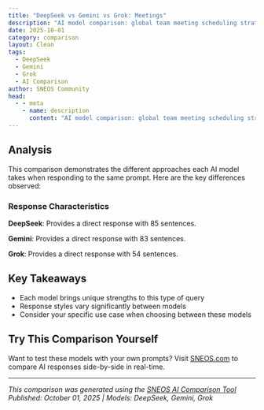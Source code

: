 ```yaml
---
title: "DeepSeek vs Gemini vs Grok: Meetings"
description: "AI model comparison: global team meeting scheduling strategies..."
date: 2025-10-01
category: comparison
layout: Clean
tags:
  - DeepSeek
  - Gemini
  - Grok
  - AI Comparison
author: SNEOS Community
head:
  - - meta
    - name: description
      content: "AI model comparison: global team meeting scheduling strategies..."
---
```


<ChatComparison
  title="DeepSeek vs Gemini vs Grok: Meetings"
  prompt="global team meeting scheduling strategies"
  :responses='{
    "DeepSeek": "Of course. Scheduling global team meetings is a classic challenge in modern work. It requires a blend of strategy, technology, and empathy.\n\nHere is a comprehensive guide to global team meeting scheduling strategies, broken down into principles, practical tactics, and tools.\n\n### The Golden Rule: Rotate the Pain\n\nThe single most important principle is **fairness**. No single team or region should consistently bear the burden of an inconvenient meeting time. The \u0022pain\u0022 of an early morning or late night should be shared and rotated. This builds trust and shows respect for everyone\u0027s personal time.\n\n---\n\n### I. Foundational Strategies \u0026 Mindset\n\nBefore you even open a calendar, adopt these mindsets.\n\n**1. Asynchronous-First Culture:**\n*   **Question the Need:** Before scheduling, ask: \u0022Could this be handled asynchronously?\u0022 Use tools like Slack, Microsoft Teams, Loom (for video updates), or shared documents (Google Docs, Notion) for updates, brainstorming, and decision-making that don\u0027t require real-time interaction.\n*   **Define a Clear Purpose:** Every meeting must have a clear agenda and goal. If you can\u0027t define it, don\u0027t schedule it.\n\n**2. Establish Core Collaboration Hours:**\n*   Identify a 3-4 hour window where *everyone\u0027s* working hours overlap. This is your sacred time for live collaboration, crucial meetings, and workshops.\n*   **Example:** A team with members in London (GMT), New York (EST), and Singapore (SGT) might have a core window of 9:00 AM - 12:00 PM EST (2:00 PM - 5:00 PM GMT / 10:00 PM - 1:00 AM SGT). This is tough on Singapore, so you must rotate.\n\n**3. Be Meticulously Time-Zone Aware:**\n*   Don\u0027t just know the time zones; understand the local norms (lunch hours, typical start/end times, national holidays).\n*   Use clear time zone nomenclature: Always state the time in UTC or reference a major city (e.g., \u00223 PM UK / 10 AM EST / 11 PM AEST\u0022).\n\n---\n\n### II. Practical Scheduling Tactics\n\n**1. The \u0022Best Overlap\u0022 Finder:**\n*   Use tools like **World Time Buddy** or **SavvyCal** to visually map your team\u0027s working hours and find the least-worst option for all.\n\n**2. The Rotation System:**\n*   For recurring meetings (e.g., weekly team sync), create a schedule that rotates the meeting time each cycle.\n*   **Example:**\n    *   Week 1: 9 AM London / 4 PM Singapore / 4 AM New York\n    *   Week 2: 9 AM New York / 2 PM London / 10 PM Singapore\n    *   Week 3: 9 AM Singapore / 2 AM New York / 7 AM London (previous day)\n*   This ensures the burden is shared fairly.\n\n**3. The \u0022Split the Difference\u0022 Model:**\n*   For a meeting between two people in distant time zones, find a time that is outside ideal hours for both, but not terrible for either (e.g., 7 AM for one, 7 PM for the other).\n\n**4. Polling for One-Off Meetings:**\n*   For ad-hoc meetings, use scheduling polls (**Doodle**, **Calendly Polls**, **Xoyondo**) to let participants vote on slots that work for them. This democratizes the process.\n\n**5. Record Everything:**\n*   Make it a non-negotiable rule to record all meetings where a decision is made or key information is shared. This allows those who couldn\u0027t attend at the awkward time to stay informed without sacrificing sleep. Tools like Zoom, Teams, and Otter.ai are great for this.\n\n**6. Designate a \u0022Time Zone Champion\u0022:**\n*   For a large, globally-dispersed team, have one person (or a rotating role) responsible for ensuring meeting times are fair and that the rotation schedule is being followed.\n\n---\n\n### III. Essential Tools \u0026 Technology\n\n| Tool Type | Examples | Key Benefit |\n| :--- | :--- | :--- |\n| **World Clock / Visualizers** | World Time Buddy, Every Time Zone | See all time zones at a glance. |\n| **Smart Scheduling Links** | **Calendly**, SavvyCal, Clockwise | Others book in your availability, and it automatically shows times in their own time zone. |\n| **Calendar Suites** | **Google Calendar**, **Microsoft Outlook** | Built-in world clock and \u0022find a time\u0022 features that show attendees\u0027 working hours. |\n| **Polling Tools** | Doodle, When2meet | Quick consensus for one-off meetings. |\n| **Communication Hubs** | Slack, Microsoft Teams | Use statuses (\u0022School Run until 10 AM UTC\u0022) and async updates. |\n\n---\n\n### IV. Pro Tips \u0026 Best Practices\n\n*   **Leverage Calendar Transparency:** Encourage your team to block out \u0022Focus Time,\u0022 \u0022Lunch,\u0022 and \u0022School Pickup\u0022 on their calendars. This prevents accidental scheduling during personal time.\n*   **Set Clear Expectations in Invites:**\n    *   **Subject:** \u0022Project Alpha Kick-off (Recording will be provided)\u0022\n    *   **Body:** \u0022This meeting is scheduled for 4 PM GMT / 11 AM EST / 12 AM AEST (next day). We recognize this is late for our APAC colleagues; your attendance is optional, and the recording will be shared immediately after.\u0022\n*   **Be Sensitive to \u0022Bleed\u0022 Time:** Avoid scheduling meetings that end right at the end of someone\u0027s standard workday in their time zone. This gives them no buffer and can feel disrespectful.\n*   **Celebrate and Acknowledge Sacrifice:** Publicly thank team members who join at odd hours. A simple \u0022Thanks for joining us late at night, Lin!\u0022 goes a long way.\n*   **Audit Recurring Meetings Quarterly:** Are they still necessary? Is the time still the fairest it can be? Don\u0027t let inertia set in.\n\n### V. Sample Scenarios \u0026 Solutions\n\n**Scenario 1: The Weekly Team Sync (SF, London, Bangalore)**\n*   **Challenge:** SF (PDT) to Bangalore (IST) is a ~12.5 hour difference. A 9 AM in SF is 9:30 PM in Bangalore. A 9 AM in Bangalore is 8:30 PM previous day in SF.\n*   **Strategy:** Rotate the pain.\n    *   **Week 1 (APAC Friendly):** 9:30 AM IST / 8:00 PM PDT (previous day) / 4:00 AM BST. (Tough on London).\n    *   **Week 2 (EMEA Friendly):** 10:00 AM BST / 2:00 AM PDT / 2:30 PM IST. (Tough on SF).\n    *   **Week 3 (AMER Friendly):** 9:00 AM PDT / 5:00 PM BST / 9:30 PM IST. (Tough on Bangalore).\n\n**Scenario 2: Urgent Client Decision (NYC \u0026 Sydney)**\n*   **Challenge:** A 12-hour flip. When it\u0027s 9 AM in NYC, it\u0027s 11 PM in Sydney.\n*   **Strategy:** Split the difference.\n    *   **Solution:** Schedule for 7:30 AM NYC / 9:30 PM Sydney. It\u0027s early for one, late for the other, but manageable for a one-off. Record the meeting for anyone who absolutely cannot make it.\n\nBy implementing these strategies, you move from a reactive, frustrating scheduling process to a proactive, respectful system that empowers your global team to collaborate effectively, regardless of location.",
    "Gemini": "## Global Team Meeting Scheduling Strategies: A Comprehensive Guide\n\nScheduling meetings across different time zones for global teams can be a logistical nightmare. To make it work, you need a thoughtful strategy that considers everyone\u0027s needs. Here\u0027s a breakdown of strategies, best practices, and tools:\n\n**I. Core Principles:**\n\n* **Prioritize Asynchronous Communication:**  Before even considering a meeting, ask yourself if the topic can be effectively addressed through asynchronous channels (email, project management software, shared documents, video recordings). This respects everyone\u0027s time and allows for more thoughtful responses.\n* **Equity and Inclusion:**  Don\u0027t always favor one location. Rotate meeting times to distribute the inconvenience fairly.  Be mindful of cultural sensitivities, religious holidays, and potential family obligations.\n* **Purpose-Driven Meetings:**  Clearly define the meeting\u0027s objective, create an agenda, and stick to it.  Only invite essential attendees.\n* **Transparency and Communication:**  Communicate the rationale behind the meeting time clearly and well in advance.  Provide materials beforehand so participants can come prepared.\n\n**II. Strategies for Finding Optimal Times:**\n\n* **\u0022Convenient for Some\u0022 Approach:**\n    * **How it works:**  Choose a time that works well for the majority of the team, even if it\u0027s inconvenient for a smaller group.\n    * **Pros:** Easier to schedule, maximizes participation from key stakeholders.\n    * **Cons:** Can lead to burnout and resentment for those constantly attending outside of regular hours.  Requires careful consideration of who bears the inconvenience.\n    * **When to Use:** For critical meetings requiring a large number of participants, or when a specific decision-maker must be present.\n    * **Mitigation:** Rotate the \u0022inconvenient\u0022 time zone regularly. Record meetings for those who can\u0027t attend live.\n\n* **\u0022Shifting Time Zone\u0022 Approach:**\n    * **How it works:** Rotate the meeting time to distribute the inconvenience across different time zones over a series of meetings.  One week it might be best for Asia-Pacific, the next for Europe, and then the Americas.\n    * **Pros:** Fair and equitable distribution of burden.  Demonstrates respect for all team members.\n    * **Cons:** Requires meticulous planning and communication.  May require some flexibility from everyone.\n    * **When to Use:** For recurring meetings where consistency isn\u0027t paramount.\n\n* **\u0022Overlap Zone\u0022 Approach:**\n    * **How it works:**  Identify the overlap zone where the most team members have reasonable work hours and schedule the meeting during that time.  This usually involves early mornings or late evenings for some.\n    * **Pros:** Minimizes extreme time zone inconveniences.\n    * **Cons:** Can be challenging to find a truly convenient time for everyone, especially with a wide range of time zones.\n    * **When to Use:** When there\u0027s a significant overlap in working hours between key regions.\n\n* **\u0022Asynchronous Hybrid\u0022 Approach:**\n    * **How it works:**  Prepare a pre-recorded presentation or detailed written material.  Hold a shorter live Q\u0026A session during a time that works for as many people as possible.  Record the Q\u0026A for those who can\u0027t attend live.\n    * **Pros:**  Reduces the need for long, inconvenient meetings.  Allows participants to engage at their own pace.\n    * **Cons:** Requires more upfront preparation.  Relies on participants engaging with the asynchronous material.\n    * **When to Use:** For informational updates, project status reports, and other content that doesn\u0027t require immediate real-time interaction.\n\n* **\u0022Split Meeting\u0022 Approach:**\n    * **How it works:** Break a long meeting into two shorter sessions, each scheduled at a time convenient for a different set of time zones.\n    * **Pros:**  Allows for more focused discussions within smaller groups.  Reduces the burden on individuals.\n    * **Cons:** Requires careful coordination and communication.  May result in some overlap in information.\n    * **When to Use:**  For complex projects or topics that can be easily divided into smaller segments.\n\n**III. Best Practices for Global Team Meetings:**\n\n* **Meeting Length:** Keep meetings as short as possible.  A focused 30-minute meeting is often more productive than a rambling hour-long session.\n* **Agendas and Pre-Reading:**  Send out a detailed agenda and any necessary pre-reading materials well in advance.  This allows participants to come prepared and maximizes efficiency.\n* **Facilitation Skills:**  The meeting facilitator plays a crucial role in keeping the meeting on track, ensuring everyone has a chance to speak, and managing time effectively.\n* **Technology:**\n    * **Reliable Video Conferencing:**  Use a reliable video conferencing platform with features like screen sharing, breakout rooms, and recording capabilities.\n    * **Collaborative Tools:**  Utilize collaborative tools like shared documents, whiteboards, and project management software to facilitate real-time interaction.\n    * **Consider Bandwidth:**  Be mindful of bandwidth limitations, especially in developing countries.  Offer alternative ways to participate, such as audio-only options.\n* **Cultural Sensitivity:**\n    * **Language:**  Speak clearly and avoid jargon. Be aware that not everyone may be a native English speaker.\n    * **Communication Styles:**  Recognize that communication styles vary across cultures. Be patient and understanding.\n    * **Time Zones:**  Clearly state the time zone when scheduling the meeting.\n* **Recording and Documentation:**  Record all meetings and make the recording available to those who couldn\u0027t attend live.  Distribute meeting minutes and action items promptly.\n* **Feedback:**  Solicit feedback from team members about the meeting schedule and format.  Be open to making adjustments based on their input.\n\n**IV. Tools to Help with Scheduling:**\n\n* **Time Zone Converters:** World Time Buddy, Every Time Zone\n* **Scheduling Tools:**\n    * **Calendly:** Integrates with various calendar systems and allows others to book meetings based on your availability.\n    * **Doodle:**  A simple poll-based scheduling tool for finding a time that works for multiple people.\n    * **When2Meet:**  Similar to Doodle, but with a more visual interface.\n    * **Microsoft FindTime:**  Works within Outlook to suggest meeting times based on participants\u0027 availability.\n    * **Google Calendar:**  Offers features like \u0022Find a Time\u0022 and \u0022World Clock\u0022 to help with scheduling across time zones.\n* **Project Management Software:** Many project management tools like Asana, Trello, and Jira have built-in scheduling features.\n* **Team Communication Platforms:**  Slack, Microsoft Teams, and other platforms often have integrations with scheduling tools.\n\n**V. Key Considerations When Choosing a Strategy:**\n\n* **Team Size:**  Larger teams require more flexible scheduling approaches.\n* **Meeting Frequency:**  For recurring meetings, prioritize fairness and rotation.\n* **Meeting Importance:**  Critical meetings may warrant more inconvenience for some.\n* **Team Culture:**  Consider your team\u0027s preferences and communication styles.\n* **Individual Preferences:**  Be open to accommodating individual needs whenever possible.\n\n**In conclusion, scheduling global team meetings requires a thoughtful and flexible approach. By considering the principles outlined above, choosing the right strategy, and utilizing the available tools, you can create a meeting schedule that is both effective and equitable for all team members.**  Remember to prioritize communication, transparency, and respect for individual needs. Good luck!\n",
    "Grok": "Scheduling a global team meeting can be challenging due to time zone differences, cultural considerations, and varying work schedules. Here are some effective strategies to ensure smooth coordination and participation from team members across the globe:\n\n### 1. Use Time Zone Tools\n   - **Leverage Time Zone Schedulers:** Use tools like World Time Buddy, TimeandDate.com, or scheduling features in apps like Google Calendar or Microsoft Outlook to identify overlapping time slots across multiple time zones.\n   - **Identify Core Hours:** Find a window of time that works for most, if not all, team members. Aim for a \u0022common window\u0022 where the majority can attend without extreme inconvenience (e.g., not scheduling a meeting at 3 AM for anyone).\n\n### 2. Rotate Meeting Times\n   - **Fair Distribution of Inconvenience:** Rotate meeting times periodically to ensure no single team member or region is always inconvenienced by early morning or late-night meetings. For example, alternate between times that favor Asia, Europe, and the Americas.\n   - **Monthly or Quarterly Rotation:** Set a schedule where the meeting time shifts every month or quarter to balance the burden of inconvenient times.\n\n### 3. Establish Preferred Meeting Windows\n   - **Agree on a Time Range:** Set a standard range of hours (e.g., 8 AM\u201312 PM UTC) during which meetings are generally scheduled. This helps set expectations and allows team members to plan their availability.\n   - **Account for Daylight Saving Time:** Be mindful of changes due to daylight saving time in different regions, as this can shift schedules unexpectedly.\n\n### 4. Prioritize Key Attendees\n   - **Identify Must-Have Participants:** Determine who absolutely needs to be present (e.g., decision-makers or project leads) and schedule around their availability first.\n   - **Record Meetings for Others:** For team members who cannot attend due to time zone constraints, record the meeting or provide detailed minutes and action items so they can stay updated.\n\n### 5. Use Asynchronous Communication\n   - **Minimize Live Meetings:** If time zones make scheduling difficult, reduce the need for synchronous meetings by using asynchronous tools like Slack, Microsoft Teams, or email for updates, feedback, or discussions.\n   - **Pre-Meeting Input:** Share agendas or discussion points in advance and ask team members to provide input via shared documents (e.g., Google Docs) before the meeting.\n\n### 6. Plan Meetings Well in Advance\n   - **Send Invites Early:** Give team members plenty of notice (e.g., 1\u20132 weeks) so they can adjust their schedules if needed. Include time zone details in the invite to avoid confusion.\n   - **Recurring Meetings:** If meetings are regular (e.g., weekly or monthly), set a recurring schedule and communicate it clearly to all participants.\n\n### 7. Be Culturally Sensitive\n   - **Consider Public Holidays:** Check for national or regional holidays in team members\u2019 locations to avoid scheduling conflicts.\n   - **Respect Work-Life Balance:** Be mindful of scheduling meetings during lunch hours, late evenings, or weekends in certain time zones.\n\n### 8. Use Scheduling Tools for Polls\n   - **Doodle or When2Meet:** Use polling tools to let team members vote on their preferred meeting times. This helps identify the most convenient slot for the majority.\n   - **Automated Scheduling Assistants:** Tools like Calendly can allow team members to input their availability and suggest suitable meeting times.\n\n### 9. Communicate Expectations Clearly\n   - **Clarify Attendance Requirements:** Let team members know if attendance is mandatory or optional, and provide alternatives (e.g., watching a recording or sending a delegate).\n   - **Set an Agenda:** Share a clear agenda with time allocations for each topic to keep the meeting efficient, respecting everyone\u2019s time.\n\n### 10. Test and Adjust\n   - **Gather Feedback:** After the first few meetings, ask for feedback on the timing and format to see if adjustments are needed.\n   - **Be Flexible:** Be open to changing the schedule or format (e.g., hybrid synchronous/asynchronous) based on team needs.\n\nBy combining these strategies, you can create an inclusive and efficient meeting schedule that respects the diversity of a global team while ensuring effective communication and collaboration."
  }'
  published-date="16:14"
/>

## Analysis

This comparison demonstrates the different approaches each AI model takes when responding to the same prompt. Here are the key differences observed:

### Response Characteristics

**DeepSeek**: Provides a direct response with 85 sentences. 

**Gemini**: Provides a direct response with 83 sentences. 

**Grok**: Provides a direct response with 54 sentences. 

## Key Takeaways

- Each model brings unique strengths to this type of query
- Response styles vary significantly between models
- Consider your specific use case when choosing between these models

## Try This Comparison Yourself

Want to test these models with your own prompts? Visit [SNEOS.com](https://sneos.com) to compare AI responses side-by-side in real-time.

---

*This comparison was generated using the [SNEOS AI Comparison Tool](https://sneos.com)*
*Published: October 01, 2025 | Models: DeepSeek, Gemini, Grok*
